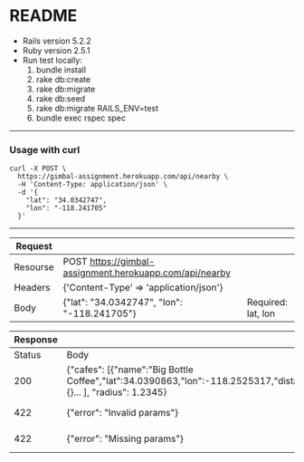 # README
* Rails version 5.2.2
* Ruby version 2.5.1
* Run test locally:
  1. bundle install
  2. rake db:create
  3. rake db:migrate
  3. rake db:seed
  2. rake db:migrate RAILS_ENV=test 
  3. bundle exec rspec spec
---
### Usage with curl
```
curl -X POST \
  https://gimbal-assignment.herokuapp.com/api/nearby \
  -H 'Content-Type: application/json' \
  -d '{
    "lat": "34.0342747",
    "lon": "-118.241705"
  }'
```
---
|Request| | |
|-|-|-|
|Resourse|POST https://gimbal-assignment.herokuapp.com/api/nearby| |
|Headers|{'Content-Type' => 'application/json'}||
|Body|{"lat": "34.0342747", "lon": "-118.241705"}| Required: lat, lon|

|Response| | |
|-|-|-|
|Status|Body|Explanation|
|200|{"cafes": [{"name":"Big Bottle Coffee","lat":34.0390863,"lon":-118.2525317,"distance":0.6256077185224261}, {}... ], "radius": 1.2345}|OK
|422|{"error": "Invalid params"}| lat lon are not a float|
|422|{"error": "Missing params"}| lat lon is missing|
